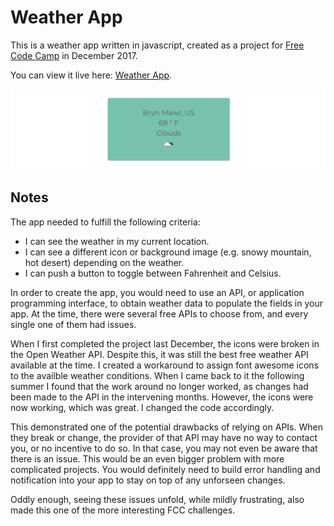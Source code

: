 Weather App
=====================

This is a weather app written in javascript, created as a project for [Free Code Camp](https://www.freecodecamp.org/) in December 2017.

You can view it live here: [Weather App](https://jlollis.github.io/fcc-weatherapp/).


![screenshot](https://github.com/jlollis/fcc-weatherapp/blob/master/screenshot.png)

Notes
-----------

The app needed to fulfill the following criteria:
- I can see the weather in my current location.
- I can see a different icon or background image (e.g. snowy mountain, hot desert) depending on the weather.
- I can push a button to toggle between Fahrenheit and Celsius.

In order to create the app, you would need to use an API, or application programming interface, to obtain weather data to populate the fields in your app. At the time, there were several free APIs to choose from, and every single one of them had issues.

When I first completed the project last December, the icons were broken in the Open Weather API. Despite this, it was still the best free weather API available at the time. I created a workaround to assign font awesome icons to the availble weather conditions. When I came back to it the following summer I found that the work around no longer worked, as changes had been made to the API in the intervening months. However, the icons were now working, which was great. I changed the code accordingly.

This demonstrated one of the potential drawbacks of relying on APIs. When they break or change, the provider of that API may have no way to contact you, or no incentive to do so. In that case, you may not even be aware that there is an issue. This would be an even bigger problem with more complicated projects. You would definitely need to build error handling and notification into your app to stay on top of any unforseen changes.

Oddly enough, seeing these issues unfold, while mildly frustrating, also made this one of the more interesting FCC challenges.
